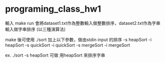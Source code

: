 # programing_class_hw1

輸入 make run 會將dataset1.txt作為整數輸入做整數排序，dataset2.txt作為字串輸入做字串排序
(以三種演算法)

make 後可使用 ./sort 加上以下參數，做由stdin input 的排序
-s heapSort
-i heapSort
-s quickSort
-i quickSort
-s mergeSort
-i mergeSort

ex. ./sort -s heapSort 
可做 用heapSort 來排序字串
